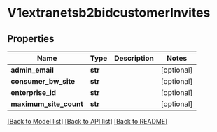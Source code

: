 # V1extranetsb2bidcustomerInvites

## Properties
Name | Type | Description | Notes
------------ | ------------- | ------------- | -------------
**admin_email** | **str** |  | [optional] 
**consumer_bw_site** | **str** |  | [optional] 
**enterprise_id** | **str** |  | [optional] 
**maximum_site_count** | **str** |  | [optional] 

[[Back to Model list]](../README.md#documentation-for-models) [[Back to API list]](../README.md#documentation-for-api-endpoints) [[Back to README]](../README.md)

